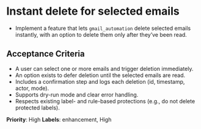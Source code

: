 # Instant delete for selected emails

- Implement a feature that lets `gmail_automation` delete selected emails instantly, with an option to delete them only after they’ve been read.

## Acceptance Criteria

- A user can select one or more emails and trigger deletion immediately.
- An option exists to defer deletion until the selected emails are read.
- Includes a confirmation step and logs each deletion (id, timestamp, actor, mode).
- Supports dry-run mode and clear error handling.
- Respects existing label- and rule-based protections (e.g., do not delete protected labels).

**Priority**: High
**Labels**: enhancement, High
